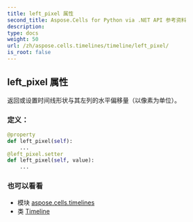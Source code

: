```yaml
---
title: left_pixel 属性
second_title: Aspose.Cells for Python via .NET API 参考资料
description:
type: docs
weight: 50
url: /zh/aspose.cells.timelines/timeline/left_pixel/
is_root: false
---
```

## left_pixel 属性

返回或设置时间线形状与其左列的水平偏移量（以像素为单位）。
### 定义：
```python
@property
def left_pixel(self):
    ...
@left_pixel.setter
def left_pixel(self, value):
    ...
```

### 也可以看看
* 模块 [aspose.cells.timelines](../../)
* 类 [Timeline](/cells/python-net/zh/aspose.cells.timelines/timeline)
